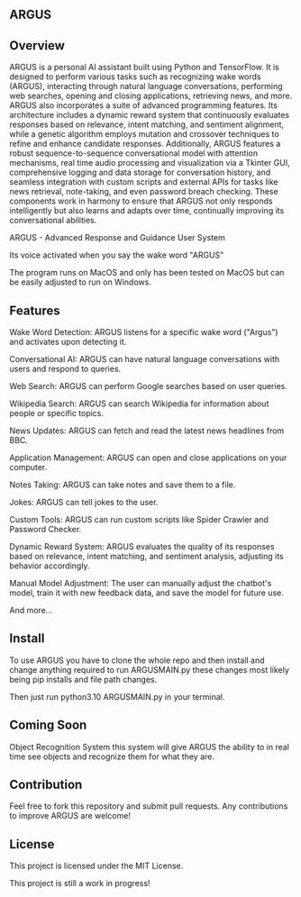 ARGUS
-----------------------

Overview
-----------------------

ARGUS is a personal AI assistant built using Python and TensorFlow. It is designed to perform various tasks such as recognizing wake words (ARGUS), interacting through natural language conversations, performing web searches, opening and closing applications, retrieving news, and more. ARGUS also incorporates a suite of advanced programming features. Its architecture includes a dynamic reward system that continuously evaluates responses based on relevance, intent matching, and sentiment alignment, while a genetic algorithm employs mutation and crossover techniques to refine and enhance candidate responses. Additionally, ARGUS features a robust sequence-to-sequence conversational model with attention mechanisms, real time audio processing and visualization via a Tkinter GUI, comprehensive logging and data storage for conversation history, and seamless integration with custom scripts and external APIs for tasks like news retrieval, note-taking, and even password breach checking. These components work in harmony to ensure that ARGUS not only responds intelligently but also learns and adapts over time, continually improving its conversational abilities.

ARGUS - Advanced Response and Guidance User System

Its voice activated when you say the wake word "ARGUS"

The program runs on MacOS and only has been tested on MacOS but can be easily adjusted to run on Windows.

Features
-----------------------

Wake Word Detection: ARGUS listens for a specific wake word ("Argus") and activates upon detecting it.

Conversational AI: ARGUS can have natural language conversations with users and respond to queries.

Web Search: ARGUS can perform Google searches based on user queries.

Wikipedia Search: ARGUS can search Wikipedia for information about people or specific topics.

News Updates: ARGUS can fetch and read the latest news headlines from BBC.

Application Management: ARGUS can open and close applications on your computer.

Notes Taking: ARGUS can take notes and save them to a file.

Jokes: ARGUS can tell jokes to the user.

Custom Tools: ARGUS can run custom scripts like Spider Crawler and Password Checker.

Dynamic Reward System: ARGUS evaluates the quality of its responses based on relevance, intent matching, and sentiment analysis, adjusting its behavior accordingly.

Manual Model Adjustment: The user can manually adjust the chatbot's model, train it with new feedback data, and save the model for future use.

And more...

Install
-----------------------
To use ARGUS you have to clone the whole repo and then install and change anything required to run ARGUSMAIN.py these changes most likely being pip installs and file path changes.

Then just run python3.10 ARGUSMAIN.py in your terminal.


Coming Soon
-----------------------
Object Recognition System this system will give ARGUS the ability to in real time see objects and recognize them for what they are.

Contribution
-----------------------
Feel free to fork this repository and submit pull requests. Any contributions to improve ARGUS are welcome!

License
-----------------------
This project is licensed under the MIT License.


This project is still a work in progress!


